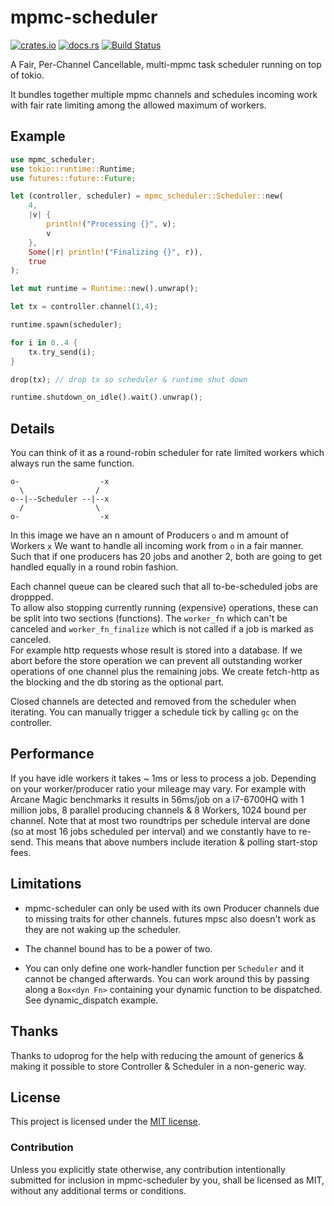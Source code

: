 # mpmc-scheduler

[![crates.io](https://img.shields.io/crates/v/mpmc-scheduler.svg)](https://crates.io/crates/mpmc-scheduler)
[![docs.rs](https://docs.rs/mpmc-scheduler/badge.svg)](https://docs.rs/mpmc-scheduler)
[![Build Status](https://travis-ci.com/0xpr03/mpmc-scheduler.svg?branch=master)](https://travis-ci.com/0xpr03/mpmc-scheduler)

A Fair, Per-Channel Cancellable, multi-mpmc task scheduler running on top of tokio.

It bundles together multiple mpmc channels and schedules incoming work with fair rate limiting among the allowed maximum of workers.

## Example

```rust
use mpmc_scheduler;
use tokio::runtime::Runtime;
use futures::future::Future;

let (controller, scheduler) = mpmc_scheduler::Scheduler::new(
    4,
    |v| {
        println!("Processing {}", v);
        v
    },
    Some(|r| println!("Finalizing {}", r)),
    true
);

let mut runtime = Runtime::new().unwrap();

let tx = controller.channel(1,4);

runtime.spawn(scheduler);

for i in 0..4 {
    tx.try_send(i);
}

drop(tx); // drop tx so scheduler & runtime shut down

runtime.shutdown_on_idle().wait().unwrap();
```

## Details

You can think of it as a round-robin scheduler for rate limited workers which always run the same function.

```text
o-                  -x
  \                /
o--|--Scheduler --|--x
  /                \
o-                  -x
```

In this image we have an n amount of Producers `o` and m amount of Workers `x`
We want to handle all incoming work from `o` in a fair manner. Such that if
one producers has 20 jobs and another 2, both are going to get handled equally in a round robin fashion.

Each channel queue can be cleared such that all to-be-scheduled jobs are droppped.  
To allow also stopping currently running (expensive) operations, these can be split into two sections (functions).
The `worker_fn` which can't be canceled and `worker_fn_finalize` which is not called if a job is marked as canceled.  
For example http requests whose result is stored into a database. If we abort before the store operation we can prevent all outstanding
worker operations of one channel plus the remaining jobs. We create fetch-http as the blocking and the db storing as the optional part.

Closed channels are detected and removed from the scheduler when iterating.
You can manually trigger a schedule tick by calling `gc` on the controller.

## Performance

If you have idle workers it takes ~ 1ms or less to process a job. Depending on your worker/producer ratio your mileage may vary.
For example with Arcane Magic benchmarks it results in 56ms/job on a i7-6700HQ with 1 million jobs, 8 parallel producing channels & 8 Workers, 1024 bound per channel.
Note that at most two roundtrips per schedule interval are done (so at most 16 jobs scheduled per interval) and we constantly have to re-send.
This means that above numbers include iteration & polling start-stop fees.

## Limitations
- mpmc-scheduler can only be used with its own Producer channels due to missing traits for other channels. futures mpsc also doesn't work as they are not waking up the scheduler.

- The channel bound has to be a power of two. 

- You can only define one work-handler function per `Scheduler` and it cannot be changed afterwards. You can work around this by passing along a `Box<dyn Fn>` containing your dynamic function to be dispatched. See dynamic_dispatch example.

## Thanks

Thanks to udoprog for the help with reducing the amount of generics & making it possible to store Controller & Scheduler in a non-generic way.

## License

This project is licensed under the [MIT license](LICENSE).

### Contribution

Unless you explicitly state otherwise, any contribution intentionally submitted
for inclusion in mpmc-scheduler by you, shall be licensed as MIT, without any additional
terms or conditions.
